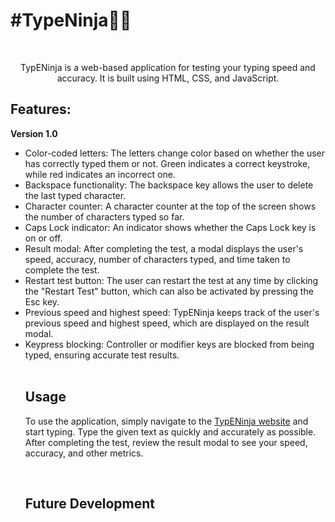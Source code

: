<h1>#TypeNinja🥷🏾</h1>
<br>
<p align="center">TypENinja is a web-based application for testing your typing speed and accuracy. It is built using HTML, CSS, and JavaScript.</p>

<h2>Features: </h2>
<p><b>Version 1.0</b></p>
<ul>
<li>Color-coded letters: The letters change color based on whether the user has correctly typed them or not. Green indicates a correct keystroke, while red indicates an incorrect one.</li>
<li>Backspace functionality: The backspace key allows the user to delete the last typed character.</li>
<li>Character counter: A character counter at the top of the screen shows the number of characters typed so far.</li>
<li>Caps Lock indicator: An indicator shows whether the Caps Lock key is on or off.</li>
<li>Result modal: After completing the test, a modal displays the user's speed, accuracy, number of characters typed, and time taken to complete the test.</li>
<li>Restart test button: The user can restart the test at any time by clicking the "Restart Test" button, which can also be activated by pressing the Esc key.</li>
<li>Previous speed and highest speed: TypENinja keeps track of the user's previous speed and highest speed, which are displayed on the result modal.</li>
<li>Keypress blocking: Controller or modifier keys are blocked from being typed, ensuring accurate test results.</li>

<br>
<h2>Usage</h2>
<p>To use the application, simply navigate to the <a href="https://keshav-aneja.github.io/TypeNinja">TypENinja website</a> and start typing. Type the given text as quickly and accurately as possible. After completing the test, review the result modal to see your speed, accuracy, and other metrics.</p>

<br>
<h2>Future Development</h2>
